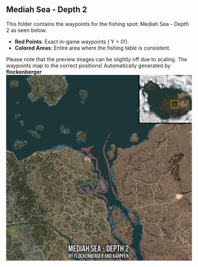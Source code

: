## Mediah Sea - Depth 2
This folder contains the waypoints for the fishing spot: Mediah Sea - Depth 2 as seen below.

- **Red Points**: Exact in-game waypoints ( Y = 0!).
- **Colored Areas**: Entire area where the fishing table is consistent.

Please note that the preview images can be slightly off due to scaling. The waypoints map to the correct positions!
Automatically generated by **flockenberger**
![preview_Mediah Sea - Depth 2](./Preview.webp)